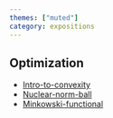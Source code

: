 ```yaml
---
themes: ["muted"]
category: expositions
---
```



## Optimization

- [Intro-to-convexity](./intro-to-convexity)
- [Nuclear-norm-ball](./nuclear-norm-ball)
- [Minkowski-functional](./minkowski-functional)
